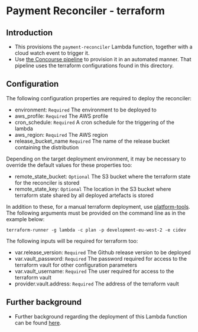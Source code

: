 # Payment Reconciler - terraform 

## Introduction
* This provisions the `payment-reconciler` Lambda function, together with a cloud watch event to trigger it.
* Use [the Concourse pipeline](https://ci.platform.aws.chdev.org/teams/development/pipelines/payment-reconciler) to
provision it in an automated manner. That pipeline uses the terraform configurations found in this directory.  

## Configuration

The following configuration properties are required to deploy the reconciler:

- environment: `Required` The environment to be deployed to 
- aws_profile: `Required` The AWS profile
- cron_schedule: `Required` A cron schedule for the triggering of the lambda
- aws_region: `Required` The AWS region
- release_bucket_name `Required` The name of the release bucket containing the distribution 

Depending on the target deployment environment, it may be necessary to override the default values for these properties 
too:

- remote_state_bucket: `Optional` The S3 bucket where the terraform state for the reconciler is stored
- remote_state_key: `Optional` The location in the S3 bucket where terraform state shared by all deployed artefacts is 
stored

In addition to these, for a manual terraform deployment, use 
[platform-tools](https://github.com/companieshouse/platform-tools). The following arguments must be 
provided on the command line as in the example below:

```
terraform-runner -g lambda -c plan -p development-eu-west-2 -e cidev
```

The following inputs will be required for terraform too:

- var.release_version: `Required` The Github release version to be deployed
- var.vault_password: `Required` The password required for access to the terraform vault for other configuration parameters
- var.vault_username: `Required` The user required for access to the terraform vault
- provider.vault.address: `Required` The address of the terraform vault

## Further background

* Further background regarding the deployment of this Lambda function can be found 
[here](https://companieshouse.atlassian.net/wiki/spaces/CHS/pages/1650000125/GCI-1042+Deployment+of+payment-reconciler).
